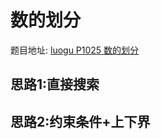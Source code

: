 # 数的划分


 题目地址: [luogu P1025 数的划分](https://www.luogu.org/problemnew/show/P1025)


## 思路1:直接搜索

## 思路2:约束条件+上下界




